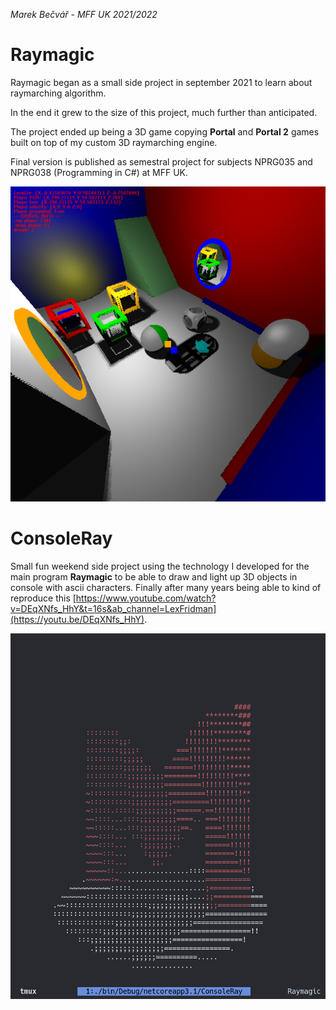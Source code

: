 *Marek Bečvář - MFF UK 2021/2022*
# Raymagic

Raymagic began as a small side project in september 2021 to learn about raymarching algorithm.

In the end it grew to the size of this project, much further than anticipated.

The project ended up being a 3D game copying **Portal** and **Portal 2** games built on top of my custom 3D raymarching engine. 

Final version is published as semestral project for subjects NPRG035 and NPRG038 (Programming in C#) at MFF UK.

![alt](./imgs/img1.png)

# ConsoleRay

Small fun weekend side project using the technology I developed for the main program **Raymagic** to be able to draw and light up 3D objects in console with ascii characters.
Finally after many years being able to kind of reproduce this [https://www.youtube.com/watch?v=DEqXNfs_HhY&t=16s&ab_channel=LexFridman](https://youtu.be/DEqXNfs_HhY).

![alt](./imgs/img2.png)
